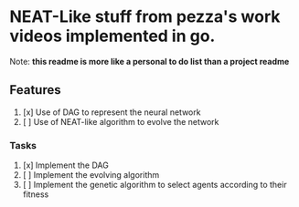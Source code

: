 # NEAT-Like stuff from pezza's work videos implemented in go.

Note: **this readme is more like a personal to do list than a project readme**

## Features

1. [x] Use of DAG to represent the neural network
2. [ ] Use of NEAT-like algorithm to evolve the network

### Tasks

1. [x] Implement the DAG
2. [ ] Implement the evolving algorithm
3. [ ] Implement the genetic algorithm to select agents according to their fitness
